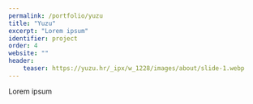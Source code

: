 ```yaml
---
permalink: /portfolio/yuzu
title: "Yuzu"
excerpt: "Lorem ipsum"
identifier: project
order: 4
website: ""
header:
    teaser: https://yuzu.hr/_ipx/w_1228/images/about/slide-1.webp
---
```


Lorem ipsum